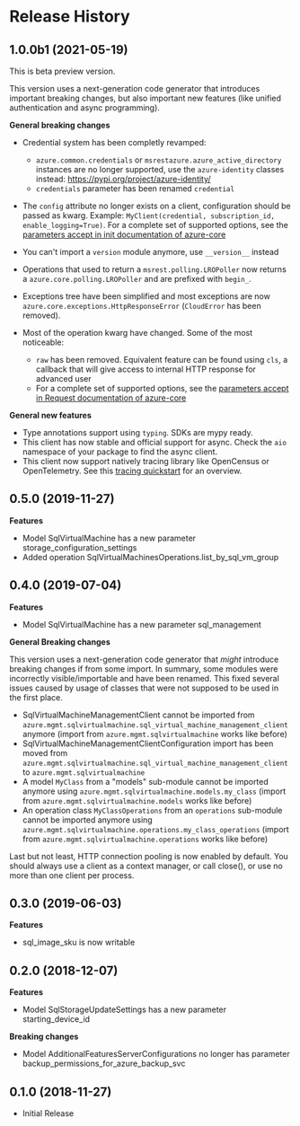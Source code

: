 # Release History

## 1.0.0b1 (2021-05-19)

This is beta preview version.

This version uses a next-generation code generator that introduces important breaking changes, but also important new features (like unified authentication and async programming).

**General breaking changes**

- Credential system has been completly revamped:

  - `azure.common.credentials` or `msrestazure.azure_active_directory` instances are no longer supported, use the `azure-identity` classes instead: https://pypi.org/project/azure-identity/
  - `credentials` parameter has been renamed `credential`

- The `config` attribute no longer exists on a client, configuration should be passed as kwarg. Example: `MyClient(credential, subscription_id, enable_logging=True)`. For a complete set of
  supported options, see the [parameters accept in init documentation of azure-core](https://github.com/Azure/azure-sdk-for-python/blob/main/sdk/core/azure-core/CLIENT_LIBRARY_DEVELOPER.md#available-policies)
- You can't import a `version` module anymore, use `__version__` instead
- Operations that used to return a `msrest.polling.LROPoller` now returns a `azure.core.polling.LROPoller` and are prefixed with `begin_`.
- Exceptions tree have been simplified and most exceptions are now `azure.core.exceptions.HttpResponseError` (`CloudError` has been removed).
- Most of the operation kwarg have changed. Some of the most noticeable:

  - `raw` has been removed. Equivalent feature can be found using `cls`, a callback that will give access to internal HTTP response for advanced user
  - For a complete set of
  supported options, see the [parameters accept in Request documentation of azure-core](https://github.com/Azure/azure-sdk-for-python/blob/main/sdk/core/azure-core/CLIENT_LIBRARY_DEVELOPER.md#available-policies)

**General new features**

- Type annotations support using `typing`. SDKs are mypy ready.
- This client has now stable and official support for async. Check the `aio` namespace of your package to find the async client.
- This client now support natively tracing library like OpenCensus or OpenTelemetry. See this [tracing quickstart](https://github.com/Azure/azure-sdk-for-python/tree/main/sdk/core/azure-core-tracing-opentelemetry) for an overview.

## 0.5.0 (2019-11-27)

**Features**

  - Model SqlVirtualMachine has a new parameter
    storage_configuration_settings
  - Added operation
    SqlVirtualMachinesOperations.list_by_sql_vm_group

## 0.4.0 (2019-07-04)

**Features**

  - Model SqlVirtualMachine has a new parameter sql_management

**General Breaking changes**

This version uses a next-generation code generator that *might*
introduce breaking changes if from some import. In summary, some modules
were incorrectly visible/importable and have been renamed. This fixed
several issues caused by usage of classes that were not supposed to be
used in the first place.

  - SqlVirtualMachineManagementClient cannot be imported from
    `azure.mgmt.sqlvirtualmachine.sql_virtual_machine_management_client`
    anymore (import from `azure.mgmt.sqlvirtualmachine` works like
    before)
  - SqlVirtualMachineManagementClientConfiguration import has been moved
    from
    `azure.mgmt.sqlvirtualmachine.sql_virtual_machine_management_client`
    to `azure.mgmt.sqlvirtualmachine`
  - A model `MyClass` from a "models" sub-module cannot be imported
    anymore using `azure.mgmt.sqlvirtualmachine.models.my_class`
    (import from `azure.mgmt.sqlvirtualmachine.models` works like
    before)
  - An operation class `MyClassOperations` from an `operations`
    sub-module cannot be imported anymore using
    `azure.mgmt.sqlvirtualmachine.operations.my_class_operations`
    (import from `azure.mgmt.sqlvirtualmachine.operations` works like
    before)

Last but not least, HTTP connection pooling is now enabled by default.
You should always use a client as a context manager, or call close(), or
use no more than one client per process.

## 0.3.0 (2019-06-03)

**Features**

  - sql_image_sku is now writable

## 0.2.0 (2018-12-07)

**Features**

  - Model SqlStorageUpdateSettings has a new parameter
    starting_device_id

**Breaking changes**

  - Model AdditionalFeaturesServerConfigurations no longer has parameter
    backup_permissions_for_azure_backup_svc

## 0.1.0 (2018-11-27)

  - Initial Release